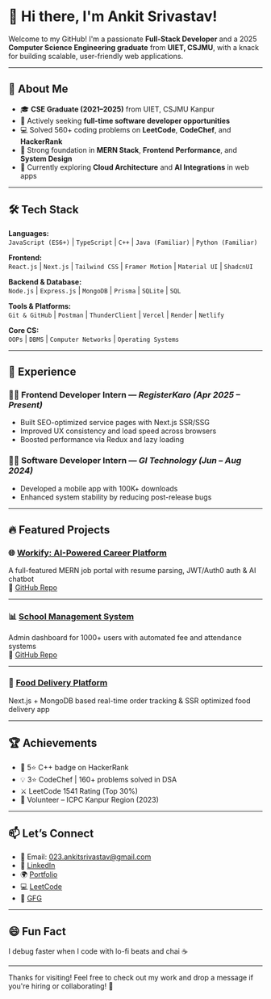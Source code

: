 # 👋 Hi there, I'm Ankit Srivastav!

Welcome to my GitHub! I'm a passionate **Full-Stack Developer** and a 2025 **Computer Science Engineering graduate** from **UIET, CSJMU**, with a knack for building scalable, user-friendly web applications.

---

## 🚀 About Me

- 🎓 **CSE Graduate (2021–2025)** from UIET, CSJMU Kanpur
- 💼 Actively seeking **full-time software developer opportunities**
- 💻 Solved 560+ coding problems on **LeetCode**, **CodeChef**, and **HackerRank**
- 🧠 Strong foundation in **MERN Stack**, **Frontend Performance**, and **System Design**
- 🌱 Currently exploring **Cloud Architecture** and **AI Integrations** in web apps

---

## 🛠️ Tech Stack

**Languages:**  
`JavaScript (ES6+)` | `TypeScript` | `C++` | `Java (Familiar)` | `Python (Familiar)`

**Frontend:**  
`React.js` | `Next.js` | `Tailwind CSS` | `Framer Motion` | `Material UI` | `ShadcnUI`

**Backend & Database:**  
`Node.js` | `Express.js` | `MongoDB` | `Prisma` | `SQLite` | `SQL`

**Tools & Platforms:**  
`Git & GitHub` | `Postman` | `ThunderClient` | `Vercel` | `Render` | `Netlify`

**Core CS:**  
`OOPs` | `DBMS` | `Computer Networks` | `Operating Systems`

---

## 💼 Experience

### 👨‍💻 Frontend Developer Intern — *RegisterKaro (Apr 2025 – Present)*
- Built SEO-optimized service pages with Next.js SSR/SSG
- Improved UX consistency and load speed across browsers
- Boosted performance via Redux and lazy loading

### 🧑‍💻 Software Developer Intern — *GI Technology (Jun – Aug 2024)*
- Developed a mobile app with 100K+ downloads
- Enhanced system stability by reducing post-release bugs

---

## 🔥 Featured Projects

### 🌐 [Workify: AI-Powered Career Platform](https://workify-frontend.vercel.app/)
A full-featured MERN job portal with resume parsing, JWT/Auth0 auth & AI chatbot  
📌 [GitHub Repo](https://github.com/ankit1390023/Workify_frontend)

---

### 📊 [School Management System](https://smsfrontend-delta.vercel.app/)
Admin dashboard for 1000+ users with automated fee and attendance systems  
📌 [GitHub Repo](https://github.com/ankit1390023/smsfrontend)

---

### 🍔 [Food Delivery Platform](https://github.com/ankit1390023/food-delivery)
Next.js + MongoDB based real-time order tracking & SSR optimized food delivery app

---

## 🏆 Achievements

- 🥇 5⭐ C++ badge on HackerRank
- 💡 3⭐ CodeChef | 160+ problems solved in DSA
- ⚔️ LeetCode 1541 Rating (Top 30%)
- 🤝 Volunteer – ICPC Kanpur Region (2023)

---

## 📫 Let’s Connect

- 📧 Email: [023.ankitsrivastav@gmail.com](mailto:023.ankitsrivastav@gmail.com)
- 🔗 [LinkedIn](https://www.linkedin.com/in/ankit-srivastav12/)
- 🌍 [Portfolio](https://ankitsrivastav.netlify.app/)
- 💻 [LeetCode](https://leetcode.com/u/a8291266012/)
- 📘 [GFG](https://www.geeksforgeeks.org/user/a8291266012/)

---

## 😄 Fun Fact
I debug faster when I code with lo-fi beats and chai ☕

---

Thanks for visiting! Feel free to check out my work and drop a message if you're hiring or collaborating! 🚀
